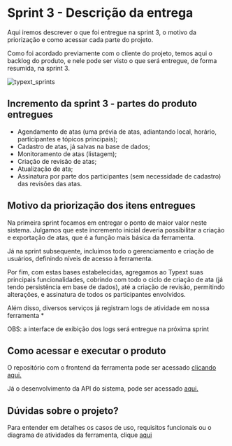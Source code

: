 # Sprint 3 - Descrição da entrega

Aqui iremos descrever o que foi entregue na sprint 3, o motivo da priorização e como acessar cada parte do projeto.

Como foi acordado previamente com o cliente do projeto, temos aqui o backlog do produto, e nele pode ser visto o que será entregue, de forma resumida, na sprint 3.

![typext_sprints](https://user-images.githubusercontent.com/56441371/112768962-ffb86980-8ff4-11eb-8490-3e0e63db3c0e.png)

## Incremento da sprint 3 - partes do produto entregues

- Agendamento de atas (uma prévia de atas, adiantando local, horário, participantes e tópicos principais);
- Cadastro de atas, já salvas na base de dados;
- Monitoramento de atas (listagem);
- Criação de revisão de atas;
- Atualização de ata;
- Assinatura por parte dos participantes (sem necessidade de cadastro) das revisões das atas.

## Motivo da priorização dos itens entregues

Na primeira sprint focamos em entregar o ponto de maior valor neste sistema. Julgamos que este incremento inicial deveria possibilitar a criação e exportação de atas, que é a função mais básica da ferramenta.

Já na sprint subsequente, incluímos todo o gerenciamento e criação de usuários, definindo níveis de acesso à ferramenta.

Por fim, com estas bases estabelecidas, agregamos ao Typext suas principais funcionalidades, cobrindo com todo o ciclo de criação de ata (já tendo persistência em base de dados), até a criação de revisão, permitindo alterações, e assinatura de todos os participantes envolvidos.

Além disso, diversos serviços já registram logs de atividade em nossa ferramenta *

OBS: a interface de exibição dos logs será entregue na próxima sprint

## Como acessar e executar o produto 

O repositório com o frontend da ferramenta pode ser acessado [clicando aqui.](https://github.com/Typext/typext-frontend)

Já o desenvolvimento da API do sistema, pode ser acessado [aqui.](https://github.com/Typext/typext-webservice)

## Dúvidas sobre o projeto?

Para entender em detalhes os casos de uso, requisitos funcionais ou o diagrama de atividades da ferramenta, clique [aqui](https://github.com/Typext/Entregas-e-documentos/blob/main/docs/Documenta%C3%A7%C3%A3o%20geral%20-%20Casos%20de%20uso%2C%20requisitos%20e%20diagrama%20de%20contexto.pdf)
